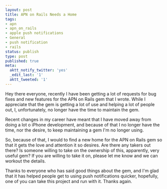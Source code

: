 ```yaml
---
layout: post
title: APN on Rails Needs a Home
tags:
- apn
- apn_on_rails
- apple push notifications
- General
- push notification
- rails
status: publish
type: post
published: true
meta:
  aktt_notify_twitter: 'yes'
  _edit_last: '1'
  aktt_tweeted: '1'
---
```

Hey there everyone, recently I have been getting a lot of requests for bug fixes and new features for the APN on Rails gem that I wrote. While I appreciate that the gem is getting a lot of use and helping a lot of people out, I, unfortunately, no longer have the time to maintain the gem.

Recent changes in my career have meant that I have moved away from doing a lot o iPhone development, and because of that I no longer have the time, nor the desire, to keep maintaining a gem I'm no longer using.

So, because of that, I would to find a new home for the APN on Rails gem so that it gets the love and attention it so desires. Are there any takers out there? Is someone willing to take on the ownership of this, apparently, very useful gem? If you are willing to take it on, please let me know and we can workout the details.

Thanks to everyone who has said good things about the gem, and I'm glad that it has helped people get to using push notifications quicker, hopefully, one of you can take this project and run with it. Thanks again.
